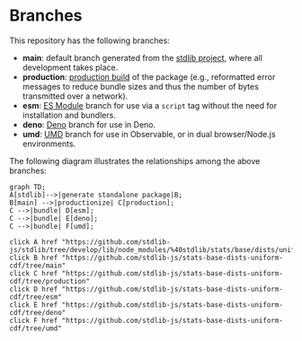 <!--

@license Apache-2.0

Copyright (c) 2022 The Stdlib Authors.

Licensed under the Apache License, Version 2.0 (the "License");
you may not use this file except in compliance with the License.
You may obtain a copy of the License at

    http://www.apache.org/licenses/LICENSE-2.0

Unless required by applicable law or agreed to in writing, software
distributed under the License is distributed on an "AS IS" BASIS,
WITHOUT WARRANTIES OR CONDITIONS OF ANY KIND, either express or implied.
See the License for the specific language governing permissions and
limitations under the License.

-->

# Branches

This repository has the following branches:

-   **main**: default branch generated from the [stdlib project][stdlib-url], where all development takes place.
-   **production**: [production build][production-url] of the package (e.g., reformatted error messages to reduce bundle sizes and thus the number of bytes transmitted over a network).
-   **esm**: [ES Module][esm-url] branch for use via a `script` tag without the need for installation and bundlers.
-   **deno**: [Deno][deno-url] branch for use in Deno.
-   **umd**: [UMD][umd-url] branch for use in Observable, or in dual browser/Node.js environments.

The following diagram illustrates the relationships among the above branches:

```mermaid
graph TD;
A[stdlib]-->|generate standalone package|B;
B[main] -->|productionize| C[production];
C -->|bundle| D[esm];
C -->|bundle| E[deno];
C -->|bundle| F[umd];

click A href "https://github.com/stdlib-js/stdlib/tree/develop/lib/node_modules/%40stdlib/stats/base/dists/uniform/cdf"
click B href "https://github.com/stdlib-js/stats-base-dists-uniform-cdf/tree/main"
click C href "https://github.com/stdlib-js/stats-base-dists-uniform-cdf/tree/production"
click D href "https://github.com/stdlib-js/stats-base-dists-uniform-cdf/tree/esm"
click E href "https://github.com/stdlib-js/stats-base-dists-uniform-cdf/tree/deno"
click F href "https://github.com/stdlib-js/stats-base-dists-uniform-cdf/tree/umd"
```

[stdlib-url]: https://github.com/stdlib-js/stdlib/tree/develop/lib/node_modules/%40stdlib/stats/base/dists/uniform/cdf
[production-url]: https://github.com/stdlib-js/stats-base-dists-uniform-cdf/tree/production
[deno-url]: https://github.com/stdlib-js/stats-base-dists-uniform-cdf/tree/deno
[umd-url]: https://github.com/stdlib-js/stats-base-dists-uniform-cdf/tree/umd
[esm-url]: https://github.com/stdlib-js/stats-base-dists-uniform-cdf/tree/esm